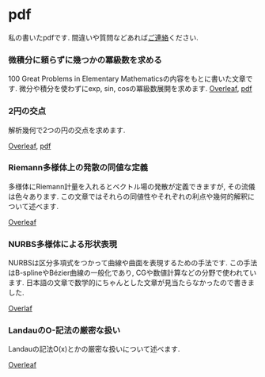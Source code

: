 # pdf
私の書いたpdfです.
間違いや質問などあれば[ご連絡](https://hyrodium.github.io/Profile)ください.

### 微積分に頼らずに幾つかの冪級数を求める
100 Great Problems in Elementary Mathematicsの内容をもとに書いた文章です.
微分や積分を使わずにexp, sin, cosの冪級数展開を求めます.
[Overleaf](https://www.overleaf.com/read/cpkzxvzczssn), [pdf](https://drive.google.com/open?id=1otefohLREQurkijJ7Ei_5jFyf-GugiJM)
### 2円の交点
解析幾何で2つの円の交点を求めます.

[Overleaf](https://www.overleaf.com/read/qykjnbwdfjrj), [pdf](https://drive.google.com/open?id=1cg2xY0FJ3MNmAqzLWA2AUIA64asKhLkY)

### Riemann多様体上の発散の同値な定義
多様体にRiemann計量を入れるとベクトル場の発散が定義できますが, その流儀は色々あります.
この文章ではそれらの同値性やそれぞれの利点や幾何的解釈について述べます.

[Overleaf](https://www.overleaf.com/read/gfjtscqftvgz)

### NURBS多様体による形状表現
NURBSは区分多項式をつかって曲線や曲面を表現するための手法です.
この手法はB-splineやBézier曲線の一般化であり, CGや数値計算などの分野で使われています.
日本語の文章で数学的にちゃんとした文章が見当たらなかったので書きました.

[Overlaf](https://www.overleaf.com/read/vygnptvqfspd)

### LandauのO-記法の厳密な扱い
Landauの記法O(x)とかの厳密な扱いについて述べます.

[Overleaf](https://www.overleaf.com/read/hxrrkzkfrwkv)
